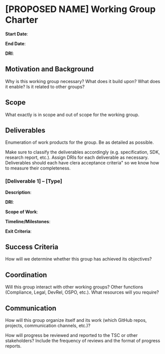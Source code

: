 # [PROPOSED NAME] Working Group Charter

**Start Date**:

**End Date**:

**DRI**:

## Motivation and Background

Why is this working group necessary? What does it build upon? What does it enable? Is it related to other groups?

## Scope

What exactly is in scope and out of scope for the working group.

## Deliverables

Enumeration of work products for the group. Be as detailed as possible. 

Make sure to classify the deliverables accordingly (e.g. specification, SDK, research report, etc.). Assign DRIs for each deliverable as necessary. Deliverables should each have clera acceptance criteria" so we know how to measure their completeness.

### [Deliverable 1] – [Type]

**Description**:

**DRI**:

**Scope of Work**:

**Timeline/Milestones**:

**Exit Criteria**:

## Success Criteria

How will we determine whether this group has achieved its objectives?

## Coordination

Will this group interact with other working groups? Other functions (Compliance, Legal, DevRel, OSPO, etc.). What resources will you require?

## Communication

How will this group organize itself and its work (which GitHub repos, projects, communication channels, etc.)? 

How will progress be reviewed and reported to the TSC or other stakeholders? Include the frequency of reviews and the format of progress reports.